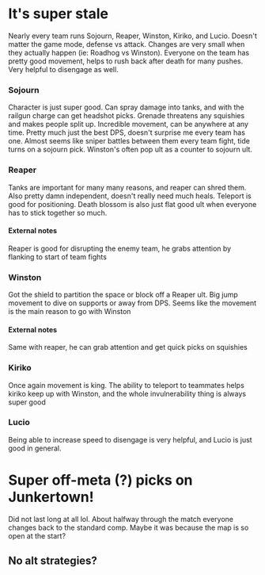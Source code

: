 # It's super stale 
Nearly every team runs Sojourn, Reaper, Winston, Kiriko, and Lucio. Doesn't matter the game mode, defense vs attack. Changes are very small when they actually happen (ie: Roadhog vs Winston). Everyone on the team has pretty good movement, helps to rush back after death for many pushes. Very helpful to disengage as well.

### Sojourn
Character is just super good. Can spray damage into tanks, and with the railgun charge can get headshot picks. Grenade threatens any squishies and makes people split up. Incredible movement, can be anywhere at any time. Pretty much just the best DPS, doesn't surprise me every team has one. Almost seems like sniper battles between them every team fight, tide turns on a sojourn pick. Winston's often pop ult as a counter to sojourn ult. 
### Reaper
Tanks are important for many many reasons, and reaper can shred them. Also pretty damn independent, doesn't really need much heals. Teleport is good for positioning. Death blossom is also just flat good ult when everyone has to stick together so much.
#### External notes
Reaper is good for disrupting the enemy team, he grabs attention by flanking to start of team fights
### Winston
Got the shield to partition the space or block off a Reaper ult. Big jump movement to dive on supports or away from DPS. Seems like the movement is the main reason to go with Winston
#### External notes
Same with reaper, he can grab attention and get quick picks on squishies
### Kiriko
Once again movement is king. The ability to teleport to teammates helps kiriko keep up with Winston, and the whole invulnerability thing is always super good
### Lucio
Being able to increase speed to disengage is very helpful, and Lucio is just good in general.

# Super off-meta (?) picks on Junkertown!
Did not last long at all lol. About halfway through the match everyone changes back to the standard comp. Maybe it was because the map is so open at the start?

## No alt strategies?

